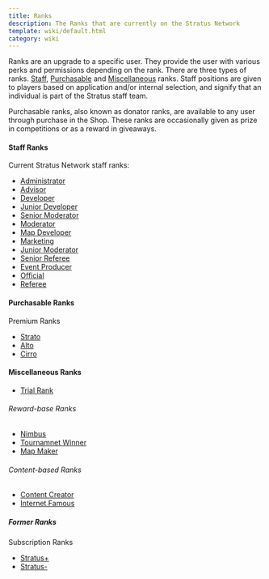 ```yaml
---
title: Ranks
description: The Ranks that are currently on the Stratus Network
template: wiki/default.html
category: wiki
---
```


Ranks are an upgrade to a specific user. They provide the user with various perks and permissions depending on the rank. There are three types of ranks. [Staff](http://stratus.network/staff), [Purchasable](https://stratusnetwork.buycraft.net/) and [Miscellaneous](https://stratus.network/forums/topics/59b70721a2e3a90001000130) ranks. Staff positions are given to players based on application and/or internal selection, and signify that an individual is part of the Stratus staff team.

Purchasable ranks, also known as donator ranks, are available to any user through purchase in the Shop. These ranks are occasionally given as prize in competitions or as a reward in giveaways.

#### Staff Ranks

Current Stratus Network staff ranks:
- [Administrator](ranks/administrator)
- [Advisor](ranks/advisor)
- [Developer](ranks/developer)
- [Junior Developer](ranks/juniordeveloper)
- [Senior Moderator](ranks/seniormoderator)
- [Moderator](ranks/moderator)
- [Map Developer](ranks/mapdeveloper)
- [Marketing](ranks/marketing)
- [Junior Moderator](ranks/juniormoderator)
- [Senior Referee](ranks/seniorref)
- [Event Producer](ranks/eventproducer)
- [Official](ranks/official)
- [Referee](ranks/referee)

#### Purchasable Ranks

Premium Ranks
- [Strato](ranks/strato)
- [Alto](ranks/alto)
- [Cirro](ranks/cirro)

#### Miscellaneous Ranks

- [Trial Rank](ranks/trialrank)

###### Reward-base Ranks

- [Nimbus](ranks/nimbus)
- [Tournamnet Winner](ranks/tournamentwinner)
- [Map Maker](ranks/mapmaker)

###### Content-based Ranks

- [Content Creator](ranks/contentcreator)
- [Internet Famous](ranks/internetfamous)

##### Former Ranks

Subscription Ranks
- [Stratus+](ranks/stratusplus)
- [Stratus-](ranks/stratusminus)

